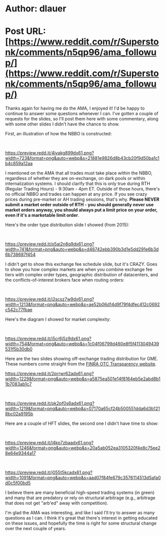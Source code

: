 # Author: dlauer
# Post URL: [https://www.reddit.com/r/Superstonk/comments/n5qp96/ama_followup/](https://www.reddit.com/r/Superstonk/comments/n5qp96/ama_followup/)


Thanks again for having me do the AMA, I enjoyed it! I'd be happy to continue to answer some questions whenever I can. I've gotten a couple of requests for the slides, so I'll post them here with some commentary, along with some other slides I didn't have the chance to show.

First, an illustration of how the NBBO is constructed:

&#x200B;

https://preview.redd.it/4ivakg899dx61.png?width=723&format=png&auto=webp&s=21881e9826d8b43cb20f9d50ba1c1b4c859a12aa

I mentioned on the AMA that all trades must take place within the NBBO, regardless of whether they are on-exchange, on dark pools or within internalization systems. I should clarify that this is only true during RTH (Regular Trading Hours) - 9:30am - 4pm ET. Outside of those hours, there's no official NBBO and trades can happen at any price. If you see crazy prices during pre-market or AH trading sessions, that's why. **Please NEVER submit a market order outside of RTH - you should generally never use market orders anyway, you should always put a limit price on your order, even if it's a marketable limit order**.

Here's the order type distribution slide I showed (from 2015):

&#x200B;

https://preview.redd.it/p5ai2n8q9dx61.png?width=741&format=png&auto=webp&s=d48742ebb390b3d1e5dd291e6b3d6b738687f454

I didn't get to show this exchange fee schedule slide, but it's CRAZY. Goes to show you how complex markets are when you combine exchange fee tiers with complex order types, geographic distribution of datacenters, and the conflicts-of-interest brokers face when routing orders:

&#x200B;

https://preview.redd.it/i2scsz7w9dx61.png?width=1213&format=png&auto=webp&s=ae52b06d14d9f79f4dfec412c0692c542c77fbae

Here's the diagram I showed for market complexity:

&#x200B;

https://preview.redd.it/i5cr6j5z9dx61.png?width=754&format=png&auto=webp&s=1c04f06799d460e8f5f4113049439531f5b30db0

Here are the two slides showing off-exchange trading distribution for GME. These numbers come straight from the [FINRA OTC Transparency website](https://otctransparency.finra.org/otctransparency/AtsIssueData).

https://preview.redd.it/2prrwr62adx61.png?width=1229&format=png&auto=webp&s=a5875ea501e14f8164eb5e2abd8b11b7083ab1c7

&#x200B;

https://preview.redd.it/pk2pf0s6adx61.png?width=1219&format=png&auto=webp&s=07170a65cf24b500551dda6d3b1218bc02a9195b

Here are a couple of HFT slides, the second one I didn't have time to show:

&#x200B;

https://preview.redd.it/l4kp7zbaadx61.png?width=1246&format=png&auto=webp&s=20a5ab052ea3105320f4e8c75ee28e64e9344a17

&#x200B;

https://preview.redd.it/j055t5kcadx61.png?width=1091&format=png&auto=webp&s=aad07f84fe679c3576114513d5afa0d0c5f00bd5

I believe there are many beneficial high-speed trading systems (in green) and many that are predatory or rely on structural arbitrage (e.g., arbitrage that does not get "arb'ed" away with competition). 

I'm glad the AMA was interesting, and like I said I'll try to answer as many questions as I can. I think it's great that there's interest in getting educated on these issues, and hopefully the time is right for some structural change over the next couple of years.